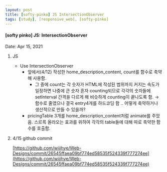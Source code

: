 ```yaml
---
layout: post
title: [softy-pinko] JS IntersectionObserver
tags: [study], [responsive_web], [softy-pinko]
---
```


#### [softy pinko] JS: IntersectionObserver

Date: Apr 15, 2021

1. JS

   - Use IntersectionObserver
     - 앞에서(4/12) 작성한 home_description_content, count를 함수로 축약해 사용함.
       - 그 중에 count는 각 숫자가 HTML에 작성된 범위까지 커지는 속도가 일정하면 나중에 큰 숫자 혼자 counting되므로 각각의 숫자들에 setInterval 간격을 다르게 해 비슷하게 counting이 끝나도록 함. → 함수로 줄였으나 결국 entry4개를 하드코딩 함 .. 어떻게 축약하거나 생산적으로 만들 수 있을까?
     - pricingTable 3개를 home_description_content처럼 animate를 주었음. 스르륵 올라오는 효과를 위하여 각각의 table들에 대해 따로 축약한 함수를 호출함.

2. 4/15 github commit

   [https://github.com/wijihye/Web-Designs/commit/26545ffaea09bf774ed58535f524339f777274ee](https://github.com/wijihye/Web-Designs/commit/26545ffaea09bf774ed58535f524339f777274ee)

